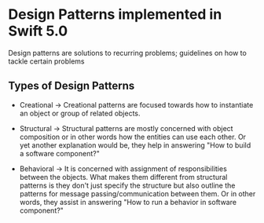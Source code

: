 # Design Patterns implemented in Swift 5.0


Design patterns are solutions to recurring problems; guidelines on how to tackle certain problems

 ## Types of Design Patterns
* Creational -> Creational patterns are focused towards how to instantiate an object or group of related objects.

* Structural -> Structural patterns are mostly concerned with object composition or in other words how the entities can use each other. Or yet another explanation would be, they help in answering "How to build a software component?"

* Behavioral -> It is concerned with assignment of responsibilities between the objects. What makes them different from structural patterns is they don't just specify the structure but also outline the patterns for message passing/communication between them. Or in other words, they assist in answering "How to run a behavior in software component?"